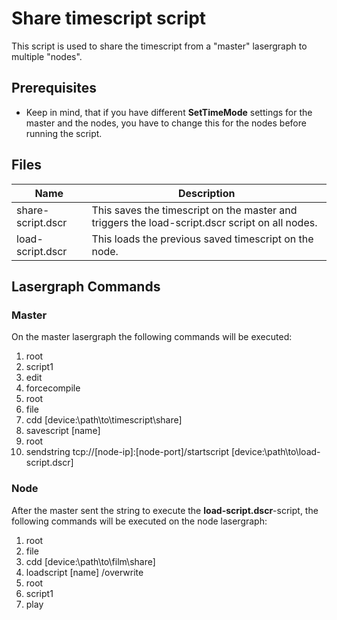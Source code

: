 # Share timescript script

This script is used to share the timescript from a "master" lasergraph to multiple "nodes".

## Prerequisites

* Keep in mind, that if you have different **SetTimeMode** settings for the master and the nodes, you have to change this for the nodes before running the script.

## Files

| Name | Description |
| ---- | ----------- |
| share-script.dscr | This saves the timescript on the master and triggers the load-script.dscr script on all nodes. |
| load-script.dscr  | This loads the previous saved timescript on the node. |

## Lasergraph Commands

### Master

On the master lasergraph the following commands will be executed:

1. root
1. script1
1. edit
1. forcecompile
1. root
1. file
1. cdd [device:\path\to\timescript\share]
1. savescript [name]
1. root
1. sendstring tcp://[node-ip]:[node-port]/startscript [device:\path\to\load-script.dscr]

### Node

After the master sent the string to execute the **load-script.dscr**-script, the following commands will be executed on the node lasergraph:

1. root
1. file
1. cdd [device:\path\to\film\share]
1. loadscript [name] /overwrite
1. root
1. script1
1. play
